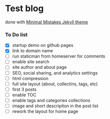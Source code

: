 # Test blog
done with [Minimal Mistakes Jekyll theme](https://mmistakes.github.io/minimal-mistakes/)

### To Do list

- [x] startup demo on github pages
- [x] link to domain name
- [ ] run staticman from homeserver for comments
- [ ] enable site search
- [ ] site author and about page
- [ ] SEO, social sharing, and analytics settings
- [ ] html compression
- [ ] full site layout (about, collectins, tags, etc)
- [ ] first 3 posts
- [ ] enable TOC
- [ ] enable tags and categories collections
- [ ] image and short descripiton in the post list
- [ ] rework the layout for home page
